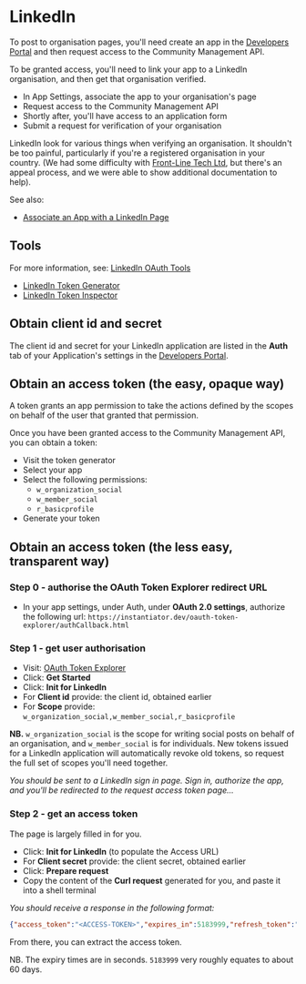# LinkedIn

To post to organisation pages, you'll need create an app in the [Developers Portal](https://developer.linkedin.com/) and then request access to the Community Management API.

To be granted access, you'll need to link your app to a LinkedIn organisation, and then get that organisation verified.

* In App Settings, associate the app to your organisation's page
* Request access to the Community Management API
* Shortly after, you'll have access to an application form
* Submit a request for verification of your organisation

LinkedIn look for various things when verifying an organisation. It shouldn't be too painful, particularly if you're a registered organisation in your country. (We had some difficulty with [Front-Line Tech Ltd](https://front-line-tech.com), but there's an appeal process, and we were able to show additional documentation to help).

See also:

* [Associate an App with a LinkedIn Page](https://www.linkedin.com/help/linkedin/answer/a548360)

## Tools

For more information, see: [LinkedIn OAuth Tools](https://www.linkedin.com/developers/tools/oauth)

* [LinkedIn Token Generator](https://www.linkedin.com/developers/tools/oauth/token-generator)
* [LinkedIn Token Inspector](https://www.linkedin.com/developers/tools/oauth/token-inspector)

## Obtain client id and secret

The client id and secret for your LinkedIn application are listed in the **Auth** tab of your Application's settings in the [Developers Portal](https://developer.linkedin.com/).

## Obtain an access token (the easy, opaque way)

A token grants an app permission to take the actions defined by the scopes on behalf of the user that granted that permission.

Once you have been granted access to the Community Management API, you can obtain a token:

* Visit the token generator
* Select your app
* Select the following permissions:
  * `w_organization_social`
  * `w_member_social`
  * `r_basicprofile`
* Generate your token

## Obtain an access token (the less easy, transparent way)

### Step 0 - authorise the OAuth Token Explorer redirect URL

* In your app settings, under Auth, under **OAuth 2.0 settings**, authorize the following url:
  `https://instantiator.dev/oauth-token-explorer/authCallback.html`

### Step 1 - get user authorisation

* Visit: [OAuth Token Explorer](https://instantiator.dev/oauth-token-explorer/)
* Click: **Get Started**
* Click: **Init for LinkedIn**
* For **Client id** provide: the client id, obtained earlier
* For **Scope** provide: `w_organization_social,w_member_social,r_basicprofile`

**NB.** `w_organization_social` is the scope for writing social posts on behalf of an organisation, and `w_member_social` is for individuals. New tokens issued for a LinkedIn application will automatically revoke old tokens, so request the full set of scopes you'll need together.

_You should be sent to a LinkedIn sign in page. Sign in, authorize the app, and you'll be redirected to the request access token page..._

### Step 2 - get an access token

The page is largely filled in for you.

* Click: **Init for LinkedIn** (to populate the Access URL)
* For **Client secret** provide: the client secret, obtained earlier
* Click: **Prepare request**
* Copy the content of the **Curl request** generated for you, and paste it into a shell terminal

_You should receive a response in the following format:_

```json
{"access_token":"<ACCESS-TOKEN>","expires_in":5183999,"refresh_token":"<REFRESH-TOKEN>","refresh_token_expires_in":31536059,"scope":"w_organization_social"}
```

From there, you can extract the access token.

NB. The expiry times are in seconds. `5183999` very roughly equates to about 60 days.
